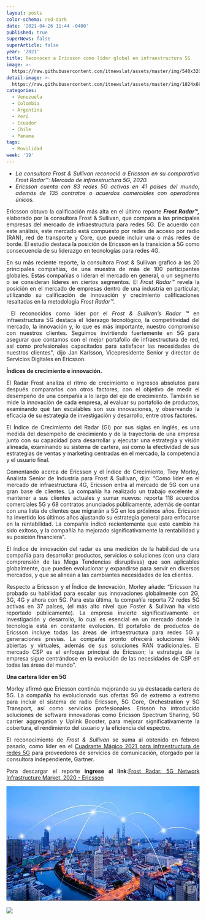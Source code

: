 ```yaml
---
layout: posts
color-schema: red-dark
date: '2021-04-26 11:44 -0400'
published: true
superNews: false
superArticle: false
year: '2021'
title: Reconocen a Ericsson como líder global en infraestructura 5G
image: >-
  https://raw.githubusercontent.com/itnewslat/assets/master/img/540x320/Ciudad-5G-p.jpg
detail-image: >-
  https://raw.githubusercontent.com/itnewslat/assets/master/img/1024x680/Ciudad-5G-g.jpg
categories:
  - Venezuela
  - Colombia
  - Argentina
  - Perú
  - Ecuador
  - Chile
  - Panama
tags:
  - Movilidad
week: '19'
---
```

<ul style="text-align: justify;">
	<li><em>La consultora Frost &amp; Sullivan reconoció a Ericsson en su comparativo Frost Radar</em><em>™</em><em>: Mercado de infraestructura 5G, 2020.</em></li>
	<li><em>Ericsson cuenta con 83 redes 5G activas en 41 países del mundo, además de 135 contratos o acuerdos comerciales con operadores únicos.</em></li>
</ul>
<p style="text-align: justify;">Ericsson obtuvo la calificación más alta en el último reporte <strong><em>Frost Radar™,</em></strong> elaborado por la consultora Frost &amp; Sullivan, que compara a las principales empresas del mercado de infraestructura para redes 5G. De acuerdo con este análisis, este mercado está compuesto por redes de acceso por radio (RAN), red de transporte y Core, que puede incluir una o más redes de borde. El estudio destaca la posición de Ericsson en la transición a 5G como consecuencia de su liderazgo en tecnologías para redes 4G.</p>
<p style="text-align: justify;">En su más reciente reporte, la consultora Frost &amp; Sullivan graficó a las 20 principales compañías, de una muestra de más de 100 participantes globales. Estas compañías o lideran el mercado en general, o un segmento o se consideran líderes en ciertos segmentos. El <em>Frost Radar™ </em>revela la posición en el mercado de empresas dentro de una industria en particular, utilizando su calificación de innovación y crecimiento calificaciones resaltadas en la metodología <em>Frost Radar™.</em></p>
<p style="text-align: justify;"><em> </em>El reconocidos como líder por el <em>Frost &amp; Sullivan’s Radar </em><strong><em>™</em></strong> en infraestructura 5G destaca el liderazgo tecnológico, la competitividad del mercado, la innovación y, lo que es más importante, nuestro compromiso con nuestros clientes. Seguimos invirtiendo fuertemente en 5G para asegurar que contamos con el mejor portafolio de infraestructura de red, así como profesionales capacitados para satisfacer las necesidades de nuestros clientes", dijo Jan Karlsson, Vicepresidente Senior y director de Servicios Digitales en Ericsson.</p>
<p style="text-align: justify;"><strong>Índices de crecimiento e innovación.</strong></p>
<p style="text-align: justify;">El Radar Frost analiza el ritmo de crecimiento e ingresos absolutos para después compararlos con otros factores, con el objetivo de medir el desempeño de una compañía a lo largo del eje de crecimiento. También se mide la innovación de cada empresa, al evaluar su portafolio de productos, examinando qué tan escalables son sus innovaciones, y observando la eficacia de su estrategia de investigación y desarrollo, entre otros factores.</p>
<p style="text-align: justify;">El Índice de Crecimiento del Radar (GI) por sus siglas en inglés, es una medida del desempeño de crecimiento y de la trayectoria de una empresa junto con su capacidad para desarrollar y ejecutar una estrategia y visión alineada, examinando su sistema de cartera, así como la efectividad de sus estrategias de ventas y marketing centradas en el mercado, la competencia y el usuario final.</p>
<p style="text-align: justify;">Comentando acerca de Ericsson y el Índice de Crecimiento, Troy Morley, Analista Senior de Industria para Frost &amp; Sullivan, dijo: “Como líder en el mercado de infraestructura 4G, Ericsson entra al mercado de 5G con una gran base de clientes. La compañía ha realizado un trabajo excelente al mantener a sus clientes actuales y sumar nuevos: reporta 118 acuerdos comerciales 5G y 68 contratos anunciados públicamente, además de contar con una lista de clientes que migrarán a 5G en los próximos años. Ericsson ha invertido los últimos años ajustando su estrategia general para enfocarse en la rentabilidad. La compañía indicó recientemente que este cambio ha sido exitoso, y la compañía ha mejorado significativamente la rentabilidad y su posición financiera".</p>
<p style="text-align: justify;">El índice de innovación del radar es una medición de la habilidad de una compañía para desarrollar productos, servicios o soluciones (con una clara comprensión de las Mega Tendencias disruptivas) que son aplicables globalmente, que pueden evolucionar y expandirse para servir en diversos mercados, y que se alinean a las cambiantes necesidades de los clientes.</p>
<p style="text-align: justify;">Respecto a Ericsson y el Índice de Innovación, Morley añade: “Ericsson ha probado su habilidad para escalar sus innovaciones globalmente con 2G, 3G, 4G y ahora con 5G. Para esta última, la compañía reporta 72 redes 5G activas en 37 países, (el más alto nivel que Foster &amp; Sullivan ha visto reportado públicamente). La empresa invierte significativamente en investigación y desarrollo, lo cual es esencial en un mercado donde la tecnología está en constante evolución. El portafolio de productos de Ericsson incluye todas las áreas de infraestructura para redes 5G y generaciones previas. La compañía pronto ofrecerá soluciones RAN abiertas y virtuales, además de sus soluciones RAN tradicionales. El mercado CSP es el enfoque principal de Ericsson; la estrategia de la empresa sigue centrándose en la evolución de las necesidades de CSP en todas las áreas del mundo".</p>
<p style="text-align: justify;"><strong>Una cartera líder en 5G</strong></p>
<p style="text-align: justify;">Morley afirmó que Ericsson continúa mejorando su ya destacada cartera de 5G. La compañía ha evolucionado sus ofertas 5G de extremo a extremo para incluir el sistema de radio Ericsson, 5G Core, Orchestration y 5G Transport, así como servicios profesionales. Erisson ha introducido soluciones de software innovadoras como Ericsson Spectrum Sharing, 5G carrier aggregation y Uplink Booster, para mejorar significativamente la cobertura, el rendimiento del usuario y la eficiencia del espectro.</p>
<p style="text-align: justify;">El reconocimiento de <em>Frost &amp; Sullivan</em> se suma al obtenido en febrero pasado, como líder en el <a href="https://www.ericsson.com/en/press-releases/2021/2/ericsson-named-a-leader-in-the-2021-gartner-magic-quadrant-for-5g-network-infrastructure-for-communications-service-providers-report">Cuadrante Mágico 2021 para infraestructura de redes 5G</a> para proveedores de servicios de comunicación, otorgado por la consultora independiente, Gartner.</p>
<p style="text-align: justify;">Para descargar el reporte <strong>ingrese al link</strong>:<a href="https://www.ericsson.com/en/5g/forms/5g-network-infrastructure-market">Frost Radar: 5G Network Infrastructure Market, 2020 - Ericsson</a></p>

![](https://raw.githubusercontent.com/itnewslat/assets/master/img/540x320/Ciudad-5G-p.jpg)

<img src="https://tracker.metricool.com/c3po.jpg?hash=56f88a41e39ab42c063cc51676587a04"/>
